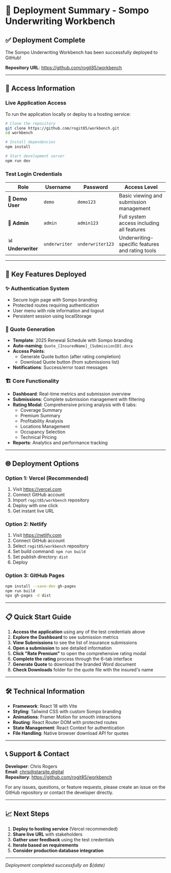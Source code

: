 # 🚀 Deployment Summary - Sompo Underwriting Workbench

## ✅ Deployment Complete

The Sompo Underwriting Workbench has been successfully deployed to GitHub!

**Repository URL**: https://github.com/rogit85/workbench

---

## 🔐 Access Information

### Live Application Access
To run the application locally or deploy to a hosting service:

```bash
# Clone the repository
git clone https://github.com/rogit85/workbench.git
cd workbench

# Install dependencies
npm install

# Start development server
npm run dev
```

### Test Login Credentials

| **Role** | **Username** | **Password** | **Access Level** |
|----------|--------------|--------------|------------------|
| 👤 **Demo User** | `demo` | `demo123` | Basic viewing and submission management |
| 🔧 **Admin** | `admin` | `admin123` | Full system access including all features |
| 📊 **Underwriter** | `underwriter` | `underwriter123` | Underwriting-specific features and rating tools |

---

## 🎯 Key Features Deployed

### ✨ Authentication System
- Secure login page with Sompo branding
- Protected routes requiring authentication
- User menu with role information and logout
- Persistent session using localStorage

### 📄 Quote Generation
- **Template**: 2025 Renewal Schedule with Sompo branding
- **Auto-naming**: `Quote_[InsuredName]_[SubmissionID].docx`
- **Access Points**: 
  - Generate Quote button (after rating completion)
  - Download Quote button (from submissions list)
- **Notifications**: Success/error toast messages

### 🏗️ Core Functionality
- **Dashboard**: Real-time metrics and submission overview
- **Submissions**: Complete submission management with filtering
- **Rating Modal**: Comprehensive pricing analysis with 6 tabs:
  - Coverage Summary
  - Premium Summary
  - Profitability Analysis
  - Locations Management
  - Occupancy Selection
  - Technical Pricing
- **Reports**: Analytics and performance tracking

---

## 🌐 Deployment Options

### Option 1: Vercel (Recommended)
1. Visit https://vercel.com
2. Connect GitHub account
3. Import `rogit85/workbench` repository
4. Deploy with one click
5. Get instant live URL

### Option 2: Netlify
1. Visit https://netlify.com
2. Connect GitHub account
3. Select `rogit85/workbench` repository
4. Set build command: `npm run build`
5. Set publish directory: `dist`
6. Deploy

### Option 3: GitHub Pages
```bash
npm install --save-dev gh-pages
npm run build
npx gh-pages -d dist
```

---

## 📋 Quick Start Guide

1. **Access the application** using any of the test credentials above
2. **Explore the Dashboard** to see submission metrics
3. **View Submissions** to see the list of insurance submissions
4. **Open a submission** to see detailed information
5. **Click "Rate Premium"** to open the comprehensive rating modal
6. **Complete the rating** process through the 6-tab interface
7. **Generate Quote** to download the branded Word document
8. **Check Downloads** folder for the quote file with the insured's name

---

## 🛠️ Technical Information

- **Framework**: React 18 with Vite
- **Styling**: Tailwind CSS with custom Sompo branding
- **Animations**: Framer Motion for smooth interactions
- **Routing**: React Router DOM with protected routes
- **State Management**: React Context for authentication
- **File Handling**: Native browser download API for quotes

---

## 📞 Support & Contact

**Developer**: Chris Rogers  
**Email**: chris@starsite.digital  
**Repository**: https://github.com/rogit85/workbench  

For any issues, questions, or feature requests, please create an issue on the GitHub repository or contact the developer directly.

---

## 📈 Next Steps

1. **Deploy to hosting service** (Vercel recommended)
2. **Share live URL** with stakeholders
3. **Gather user feedback** using the test credentials
4. **Iterate based on requirements**
5. **Consider production database integration**

---

*Deployment completed successfully on $(date)*